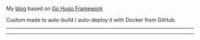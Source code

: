 My [blog](https://remylavergne.dev/) based on [Go Hugo Framework](https://gohugo.io/)

Custom made to auto-build / auto-deploy it with Docker from GitHub.

----
----
